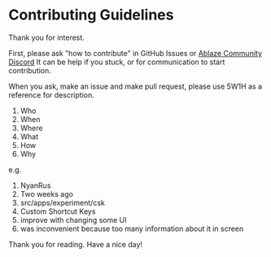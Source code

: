 # Contributing Guidelines

Thank you for interest.

First, please ask "how to contribute" in GitHub Issues or [Ablaze Community Discord](https://aka.ablaze.one/discord)
It can be help if you stuck, or for communication to start contribution.

When you ask, make an issue and make pull request, please use 5W1H as a reference for description.

1. Who
2. When
3. Where
4. What
5. How
6. Why

e.g.
1. NyanRus
2. Two weeks ago
3. src/apps/experiment/csk
4. Custom Shortcut Keys
5. improve with changing some UI
6. was inconvenient because too many information about it in screen

Thank you for reading. Have a nice day!